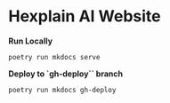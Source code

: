 # Hexplain AI Website


**Run Locally**
```
poetry run mkdocs serve
```
**Deploy to `gh-deploy`` branch**
```
poetry run mkdocs gh-deploy 
```